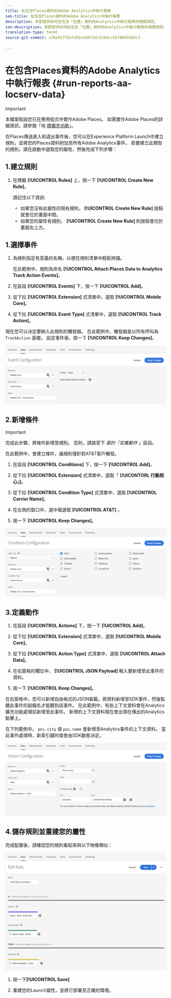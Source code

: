 ```yaml
---
title: 在包含Places資料的Adobe Analytics中執行報表
seo-title: 在包含Places資料的Adobe Analytics中執行報表
description: 本節提供如何在包含「位置」資料的Analytics中執行報表的相關資訊。
seo-description: 本節提供如何在包含「位置」資料的Analytics中執行報表的相關資訊。
translation-type: tm+mt
source-git-commit: a76e91775efd92ce56f2dc5cbdcc65786855b5c3

---
```



# 在包含Places資料的Adobe Analytics中執行報表 {#run-reports-aa-locserv-data}

>[!IMPORTANT]
>
>本檔案假設您已在應用程式中實作Adobe Places。 如需實作Adobe Places的詳細資訊，請參閱「地 [標擴充功能](/help/places-ext-aep-sdks/places-extension/places-extension.md)」。

在Places傳送進入和退出事件後，您可以在Experience Platform Launch中建立規則，並將您的Places資料附加至所有Adobe Analytics事件。 若要建立此類型的規則，請在啟動中選取您的屬性，然後完成下列步驟：

## 1.建立規則

1. 在標籤 **[!UICONTROL Rules]** 上，按一下 **[!UICONTROL Create New Rule]**。

   請記住以下資訊:
   * 如果您沒有此屬性的現有規則， **[!UICONTROL Create New Rule]** 按鈕就會位於畫面中間。
   * 如果您的屬性有規則， **[!UICONTROL Create New Rule]** 則按鈕會位於畫面右上方。

## 1.選擇事件

1. 為規則指定有意義的名稱，以便在規則清單中輕鬆辨識。

   在此範例中，規則為命名 **[!UICONTROL Attach Places Data to Analytics Track Action Events]**。

2. 在區段 **[!UICONTROL Events]** 下，按一下 **[!UICONTROL Add]**。

3. 從下拉 **[!UICONTROL Extension]** 式清單中，選取 **[!UICONTROL Mobile Core]**。

4. 從下拉 **[!UICONTROL Event Type]** 式清單中，選取 **[!UICONTROL Track Action]**。

現在您可以決定要納入此規則的觸發器。 在此範例中，觸發器是以所有呼叫為 `TrackAction` 基礎。 設定事件後，按一下 **[!UICONTROL Keep Changes]**。

!["建立事件"](/help/assets/ad-setEvent.png)


## 2.新增條件

>[!IMPORTANT]
>
>完成此步驟，將條件新增至規則。 否則，請跳至下 *面的「定義動作* 」區段。

在此範例中，會建立條件，讓規則僅針對AT&amp;T客戶觸發。

1. 在區段 **[!UICONTROL Conditions]** 下，按一下 **[!UICONTROL Add]**。

2. 從下拉 **[!UICONTROL Extension]** 式清單中，選取「 **[!UICONTORL 行動核心」]**。

3. 從下拉 **[!UICONTROL Condition Type]** 式清單中，選取 **[!UICONTROL Carrier Name]**。

4. 在右側的窗口中，選中複選框 **[!UICONTROL AT&T]** 。

5. 按一下 **[!UICONTROL Keep Changes]**。

!["建立條件"](/help/assets/ad-setCondition.png)

## 3.定義動作

1. 在區段 **[!UICONTROL Actions]** 下，按一下 **[!UICONTROL Add]**。

2. 從下拉 **[!UICONTROL Extension]** 式清單中，選取 **[!UICONTROL Mobile Core]**。

3. 從下拉 **[!UICONTROL Action Type]** 式清單中，選取 **[!UICONTROL Attach Data]**。

4. 在右窗格的欄位中， **[!UICONTROL JSON Payload]** 輸入要新增至此事件的資料。

5. 按一下 **[!UICONTROL Keep Changes]**。

在右窗格中，您可以新增自由格式的JSON裝載，將資料新增至SDK事件，然後監聽此事件的副檔名才能聽到該事件。 在此範例中，有些上下文資料會在Analytics擴充功能處理前新增至此事件。 新增的上下文資料現在會出現在傳出的Analytics點擊上。

在下列範例中， `poi.city` 值 `poi.name` 會新增至Analytics事件的上下文資料。 當此事件處理時，新索引鍵的值會由SDK動態決定。

![「建立動作」](/help/assets/pt-setAction.png)

## 4.儲存規則並重建您的屬性

完成配置後，請確認您的規則看起來與以下映像類似：

!["規則已完成。"](/help/assets/pt-ruleComplete.png)

1. 按一下&#x200B;**[!UICONTROL Save]**

2. 重建您的Launch屬性，並將它部署至正確的環境。
